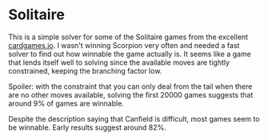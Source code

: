 # Solitaire

This is a simple solver for some of the Solitaire games from the excellent [cardgames.io](https://cardgames.io). 
I wasn't winning Scorpion very often and needed a fast solver to find out how winnable the game actually is.
It seems like a game that lends itself well to solving since the available moves are tightly constrained, keeping the branching
factor low. 

Spoiler: with the constraint that you can only deal from the tail when there are no other moves available, solving the first 20000 games
suggests that around 9% of games are winnable.

Despite the description saying that Canfield is difficult, most games seem to be winnable. Early results suggest around 82%.
